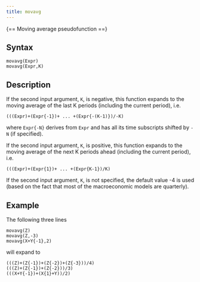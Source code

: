 ```yaml
---
title: movavg
---
```


{== Moving average pseudofunction ==}

## Syntax

    movavg(Expr)
    movavg(Expr,K)

## Description

If the second input argument, `K`, is negative, this function expands to
the moving average of the last K periods (including the current period),
i.e.

    (((Expr)+(Expr{-1})+ ... +(Expr{-(K-1)})/-K)

where `Expr{-N}` derives from `Expr` and has all its time subscripts
shifted by `-N` (if specified).

If the second input argument, `K`, is positive, this function expands to
the moving average of the next K periods ahead (including the current
period), i.e.

    (((Expr)+(Expr{1})+ ... +(Expr{K-1})/K)

If the second input argument, `K`, is not specified, the default value -4
is used (based on the fact that most of the macroeconomic models are
quarterly).

## Example

The following three lines

    movavg(Z)
    movavg(Z,-3)
    movavg(X+Y{-1},2)

will expand to

    (((Z)+(Z{-1})+(Z{-2})+(Z{-3}))/4)
    (((Z)+(Z{-1})+(Z{-2}))/3)
    (((X+Y{-1})+(X{1}+Y))/2)




